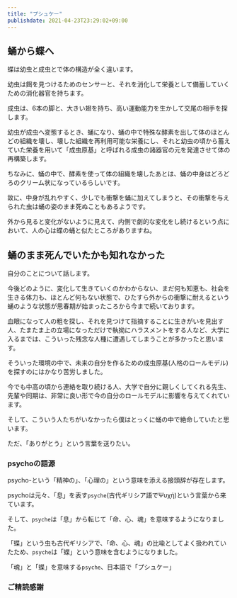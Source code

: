 ```yaml
---
title: "プシュケー"
publishdate: 2021-04-23T23:29:02+09:00
---
```


## 蛹から蝶へ

蝶は幼虫と成虫とで体の構造が全く違います。

幼虫は餌を見つけるためのセンサーと、それを消化して栄養として備蓄していくための消化器官を持ちます。

成虫は、6本の脚と、大きい翅を持ち、高い運動能力を生かして交尾の相手を探します。

幼虫が成虫へ変態するとき、蛹になり、蛹の中で特殊な酵素を出して体のほとんどの組織を壊し、壊した組織を再利用可能な栄養にし、それと幼虫の頃から蓄えていた栄養を用いて「成虫原基」と呼ばれる成虫の諸器官の元を発達させて体の再構築します。

ちなみに、蛹の中で、酵素を使って体の組織を壊したあとは、蛹の中身はどろどろのクリーム状になっているらしいです。

故に、中身が乱れやすく、少しでも衝撃を蛹に加えてしまうと、その衝撃を与えられた虫は蛹の姿のまま死ぬこともあるようです。

外から見ると変化がないように見えて、内側で劇的な変化をし続けるという点において、人の心は蝶の蛹と似たところがありますね。

## 蛹のまま死んでいたかも知れなかった

自分のことについて話します。

今後どのように、変化して生きていくのかわからない、まだ何も知恵も、社会を生きる体力も、ほとんど何もない状態で、ひたすら外からの衝撃に耐えるという蛹のような状態が思春期が始まったころから今まで続いております。

血眼になって人の粗を探し、それを見つけて指摘することに生きがいを見出す人、たまたま上の立場になっただけで執拗にハラスメントをする人など、大学に入るまでは、こういった残念な人種に遭遇してしまうことが多かったと思います。

そういった環境の中で、未来の自分を作るための成虫原基(人格のロールモデル)を探すのにはかなり苦労しました。

今でも中高の頃から連絡を取り続ける人、大学で自分に親しくしてくれる先生、先輩や同期は、非常に良い形で今の自分のロールモデルに影響を与えてくれています。

そして、こういう人たちがいなかったら僕はとっくに蛹の中で絶命していたと思います。

ただ、「ありがとう」という言葉を送りたい。

### psychoの語源

psycho-という「精神の」、「心理の」という意味を添える接頭辞が存在します。

psychoは元々、「息」を表す`psyche`(古代ギリシア語でΨυχή)という言葉から来ています。

そして、`psyche`は「息」から転じて「命、心、魂」を意味するようになりました。

「蝶」という虫も古代ギリシアで、「命、心、魂」の比喩としてよく扱われていたため、`psyche`は「蝶」という意味を含むようになりました。

「魂」と「蝶」を意味する`psyche`、日本語で「プシュケー」

### ご精読感謝
